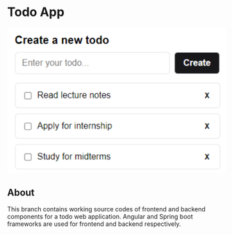 # Todo App

![Todo app](.docs/image.png)

## About 

This branch contains working source codes of frontend and backend components for a todo web application. Angular and Spring boot frameworks are used for frontend and backend respectively.
